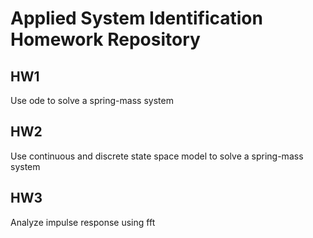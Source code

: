 Applied System Identification Homework Repository
===

HW1
---
Use ode to solve a spring-mass system

HW2
---
Use continuous and discrete state space model to solve a spring-mass system

HW3
---
Analyze impulse response using fft
